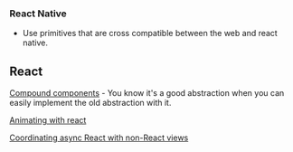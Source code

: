### React Native

* Use primitives that are cross compatible between the web and react native.

## React

[Compound components](https://www.youtube.com/watch?v=hEGg-3pIHlE) - You know it's a good abstraction when you can easily implement the old abstraction with it.

[Animating with react](https://www.youtube.com/watch?v=W5AdUcJDHo0)

[Coordinating async React with non-React views](https://gist.github.com/acdlite/f31becd03e2f5feb9b4b22267a58bc1f)

